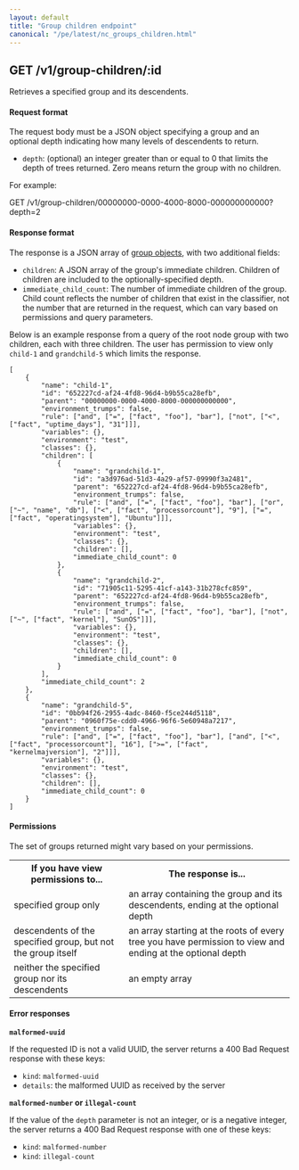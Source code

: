 ```yaml
---
layout: default
title: "Group children endpoint"
canonical: "/pe/latest/nc_groups_children.html"
---
```



## GET /v1/group-children/:id

Retrieves a specified group and its descendents.

#### Request format

The request body must be a JSON object specifying a group and an optional depth indicating how many levels of descendents to return.

* `depth`: (optional) an integer greater than or equal to 0 that limits the depth of  trees returned. Zero means return the group with no children.

For example:

GET /v1/group-children/00000000-0000-4000-8000-000000000000?depth=2

#### Response format

The response is a JSON array of [group objects](./nc_groups.html#response-format), with two additional fields:

* `children`: A JSON array of the group's immediate children. Children of children are included to the optionally-specified depth.
* `immediate_child_count`: The number of immediate children of the group. Child count reflects the number of children that exist in the classifier, not the number that are returned in the request, which can vary based on permissions and query parameters.

Below is an example response from a query of the root node group with two children, each with three children. The user has permission to view only  `child-1` and `grandchild-5` which limits the response.

    [
        {
            "name": "child-1",
            "id": "652227cd-af24-4fd8-96d4-b9b55ca28efb",
            "parent": "00000000-0000-4000-8000-000000000000",
            "environment_trumps": false,
            "rule": ["and", ["=", ["fact", "foo"], "bar"], ["not", ["<", ["fact", "uptime_days"], "31"]]],
            "variables": {},
            "environment": "test",
            "classes": {},
            "children": [
                {
                    "name": "grandchild-1",
                    "id": "a3d976ad-51d3-4a29-af57-09990f3a2481",
                    "parent": "652227cd-af24-4fd8-96d4-b9b55ca28efb",
                    "environment_trumps": false,
                    "rule": ["and", ["=", ["fact", "foo"], "bar"], ["or", ["~", "name", "db"], ["<", ["fact", "processorcount"], "9"], ["=", ["fact", "operatingsystem"], "Ubuntu"]]],
                    "variables": {},
                    "environment": "test",
                    "classes": {},
                    "children": [],
                    "immediate_child_count": 0
                },
                {
                    "name": "grandchild-2",
                    "id": "71905c11-5295-41cf-a143-31b278cfc859",
                    "parent": "652227cd-af24-4fd8-96d4-b9b55ca28efb",
                    "environment_trumps": false,
                    "rule": ["and", ["=", ["fact", "foo"], "bar"], ["not", ["~", ["fact", "kernel"], "SunOS"]]],
                    "variables": {},
                    "environment": "test",
                    "classes": {},
                    "children": [],
                    "immediate_child_count": 0
                }
            ],
            "immediate_child_count": 2
        },
        {
            "name": "grandchild-5",
            "id": "0bb94f26-2955-4adc-8460-f5ce244d5118",
            "parent": "0960f75e-cdd0-4966-96f6-5e60948a7217",
            "environment_trumps": false,
            "rule": ["and", ["=", ["fact", "foo"], "bar"], ["and", ["<", ["fact", "processorcount"], "16"], [">=", ["fact", "kernelmajversion"], "2"]]],
            "variables": {},
            "environment": "test",
            "classes": {},
            "children": [],
            "immediate_child_count": 0
        }
    ]

#### Permissions

The set of groups returned might vary based on your permissions.

<table>
  <tr>
    <th>If you have view permissions to...</th>
    <th>The response is...</th>
  </tr>
  <tr>
    <td>specified group only</td>
    <td>an array containing the group and its descendents, ending at the optional depth</td>
  </tr>
  <tr>
    <td>descendents of the specified group, but not the group itself</td>
    <td>an array starting at the roots of every tree you have permission to view and ending at the optional depth</td>
  </tr>
  <tr>
    <td>neither the specified group nor its descendents</td>
    <td>an empty array</td>
  </tr>
</table>

#### Error responses

**`malformed-uuid`**

If the requested ID is not a valid UUID, the server returns a 400 Bad Request response with these keys:

* `kind`: `malformed-uuid`
* `details`: the malformed UUID as received by the server

**`malformed-number` or `illegal-count`**

If the value of the `depth` parameter is not an integer, or is a negative integer, the server returns a 400 Bad Request response with one of these keys:

* `kind`: `malformed-number`
* `kind`: `illegal-count`